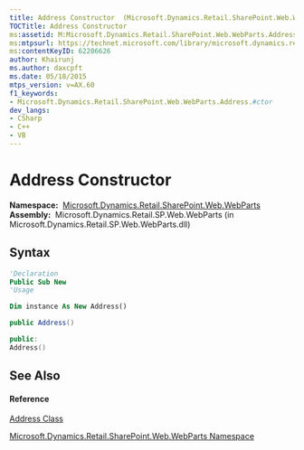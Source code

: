 ```yaml
---
title: Address Constructor  (Microsoft.Dynamics.Retail.SharePoint.Web.WebParts)
TOCTitle: Address Constructor
ms:assetid: M:Microsoft.Dynamics.Retail.SharePoint.Web.WebParts.Address.#ctor
ms:mtpsurl: https://technet.microsoft.com/library/microsoft.dynamics.retail.sharepoint.web.webparts.address.address(v=AX.60)
ms:contentKeyID: 62206626
author: Khairunj
ms.author: daxcpft
ms.date: 05/18/2015
mtps_version: v=AX.60
f1_keywords:
- Microsoft.Dynamics.Retail.SharePoint.Web.WebParts.Address.#ctor
dev_langs:
- CSharp
- C++
- VB
---
```


# Address Constructor

**Namespace:**  [Microsoft.Dynamics.Retail.SharePoint.Web.WebParts](microsoft-dynamics-retail-sharepoint-web-webparts-namespace.md)  
**Assembly:**  Microsoft.Dynamics.Retail.SP.Web.WebParts (in Microsoft.Dynamics.Retail.SP.Web.WebParts.dll)

## Syntax

``` vb
'Declaration
Public Sub New
'Usage

Dim instance As New Address()
```

``` csharp
public Address()
```

``` c++
public:
Address()
```

## See Also

#### Reference

[Address Class](address-class-microsoft-dynamics-retail-sharepoint-web-webparts.md)

[Microsoft.Dynamics.Retail.SharePoint.Web.WebParts Namespace](microsoft-dynamics-retail-sharepoint-web-webparts-namespace.md)

